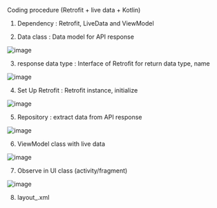 Coding procedure (Retrofit + live data + Kotlin)

1. Dependency : Retrofit, LiveData and ViewModel
   
2. Data class : Data model for API response
   
![image](https://github.com/mkjry/Weather-Location-Android/assets/132794460/b98c4f2e-fd13-4fed-8fc1-98c8286d88a9)

3. response data type : Interface of Retrofit for return data type, name
   
![image](https://github.com/mkjry/Weather-Location-Android/assets/132794460/2fbf3667-a6ad-4217-bf6c-1d6b8cbd77c8)

4. Set Up Retrofit : Retrofit instance, initialize
   
![image](https://github.com/mkjry/Weather-Location-Android/assets/132794460/affefba1-e8ae-471a-85c8-53764716e415)

5. Repository : extract data from API response
 
![image](https://github.com/mkjry/Weather-Location-Android/assets/132794460/807a2701-b03f-4297-9568-0a7a9d5ae207)

6. ViewModel class with live data
 
![image](https://github.com/mkjry/Weather-Location-Android/assets/132794460/0824be73-5d96-48f6-bb8a-066539360b07)

7. Observe in UI class (activity/fragment)
 
![image](https://github.com/mkjry/Weather-Location-Android/assets/132794460/c2cf68eb-bb78-4e49-8f44-58470cd4fb62)

8. layout_.xml
